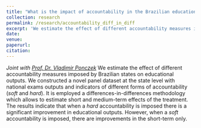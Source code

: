 ```yaml
---
title: "What is the impact of accountability in the Brazilian educational system?: A differences-in-differences approach." 
collection: research
permalink: /research/accountability_diff_in_diff
excerpt: 'We estimate the effect of different accountability measures imposed by Brazilian states on educational outputs. We constructed a novel panel dataset at the state level with national exams outputs and indicators of different forms of accountability (*soft* and *hard*). It is employed a differences-in-differences methodology which allows to estimate short and medium-term effects of the treatment. The results indicate that when a *hard* accountability is imposed there is a significant improvement in educational outputs. However, when a *soft* accountability is imposed, there are improvements in the short-term only.'
date:
venue: 
paperurl: 
citation: 
---
```

*Joint with [Prof. Dr. Vladimir Ponczek](https://sites.google.com/site/vponczek/)*
We estimate the effect of different accountability measures imposed by Brazilian states on educational outputs. We constructed a novel panel dataset at the state level with national exams outputs and indicators of different forms of accountability (*soft* and *hard*). It is employed a differences-in-differences methodology which allows to estimate short and medium-term effects of the treatment. The results indicate that when a *hard* accountability is imposed there is a significant improvement in educational outputs. However, when a *soft* accountability is imposed, there are improvements in the short-term only.
